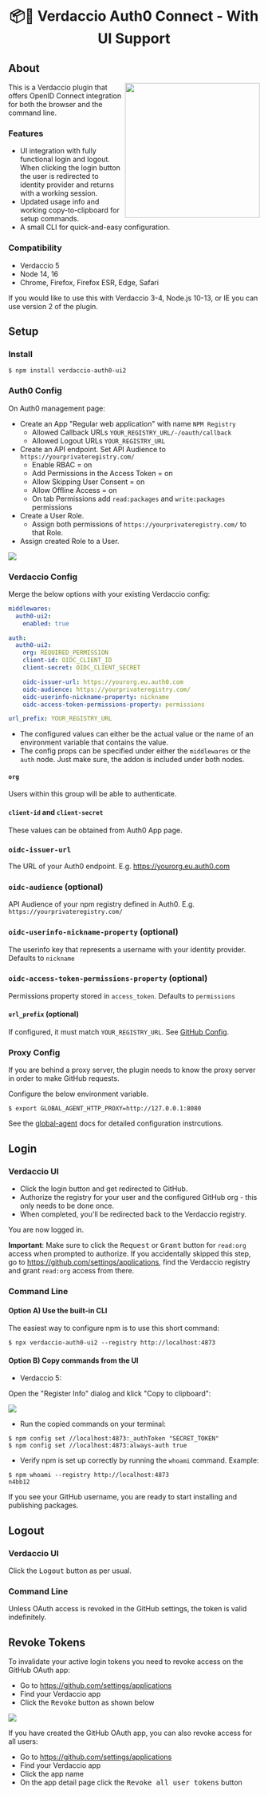 <h1 align="center">
  📦🔐 Verdaccio Auth0 Connect - With UI Support
</h1>

## About

<img src="screenshots/authorize.png" align="right" width="270"/>

This is a Verdaccio plugin that offers OpenID Connect integration for both the browser and the command line.

### Features

- UI integration with fully functional login and logout. When clicking the login button the user is redirected to identity provider and returns with a working session.
- Updated usage info and working copy-to-clipboard for setup commands.
- A small CLI for quick-and-easy configuration.

### Compatibility

- Verdaccio 5
- Node 14, 16
- Chrome, Firefox, Firefox ESR, Edge, Safari

If you would like to use this with Verdaccio 3-4, Node.js 10-13, or IE you can use version 2 of the plugin.

## Setup

### Install

```
$ npm install verdaccio-auth0-ui2
```

### Auth0 Config

On Auth0 management page:

- Create an App "Regular web application" with name `NPM Registry`
  - Allowed Callback URLs `YOUR_REGISTRY_URL/-/oauth/callback`
  - Allowed Logout URLs `YOUR_REGISTRY_URL`
- Create an API endpoint. Set API Audience to `https://yourprivateregistry.com/`
  - Enable RBAC = on
  - Add Permissions in the Access Token = on
  - Allow Skipping User Consent = on
  - Allow Offline Access = on
  - On tab Permissions add `read:packages` and `write:packages` permissions
- Create a User Role.
  - Assign both permissions of `https://yourprivateregistry.com/` to that Role.
- Assign created Role to a User.

![](screenshots/github-app.png)

### Verdaccio Config

Merge the below options with your existing Verdaccio config:

```yml
middlewares:
  auth0-ui2:
    enabled: true

auth:
  auth0-ui2:
    org: REQUIRED_PERMISSION
    client-id: OIDC_CLIENT_ID
    client-secret: OIDC_CLIENT_SECRET

    oidc-issuer-url: https://yourorg.eu.auth0.com
    oidc-audience: https://yourprivateregistry.com/
    oidc-userinfo-nickname-property: nickname
    oidc-access-token-permissions-property: permissions

url_prefix: YOUR_REGISTRY_URL
```

- The configured values can either be the actual value or the name of an environment variable that contains the value.
- The config props can be specified under either the `middlewares` or the `auth` node. Just make sure, the addon is included under both nodes.

#### `org`

Users within this group will be able to authenticate.

#### `client-id` and `client-secret`

These values can be obtained from Auth0 App page.

### `oidc-issuer-url`

The URL of your Auth0 endpoint. E.g. https://yourorg.eu.auth0.com

### `oidc-audience` (optional)

API Audience of your npm registry defined in Auth0. E.g. `https://yourprivateregistry.com/`

### `oidc-userinfo-nickname-property` (optional)

The userinfo key that represents a username with your identity provider. Defaults to `nickname`

### `oidc-access-token-permissions-property` (optional)

Permissions property stored in `access_token`. Defaults to `permissions`

#### `url_prefix` (optional)

If configured, it must match `YOUR_REGISTRY_URL`. See [GitHub Config](#GitHub-Config).


### Proxy Config

If you are behind a proxy server, the plugin needs to know the proxy server in order to make GitHub requests.

Configure the below environment variable.

```
$ export GLOBAL_AGENT_HTTP_PROXY=http://127.0.0.1:8080
```

See the [global-agent](https://github.com/gajus/global-agent#environment-variables) docs for detailed configuration instrcutions.

## Login

### Verdaccio UI

- Click the login button and get redirected to GitHub.
- Authorize the registry for your user and the configured GitHub org - this only needs to be done once.
- When completed, you'll be redirected back to the Verdaccio registry.

You are now logged in.

**Important**: Make sure to click the <kbd>Request</kbd> or <kbd>Grant</kbd> button for `read:org` access when prompted to authorize.
If you accidentally skipped this step, go to https://github.com/settings/applications, find the Verdaccio registry and grant `read:org` access from there.

### Command Line

#### Option A) Use the built-in CLI

The easiest way to configure npm is to use this short command:

```
$ npx verdaccio-auth0-ui2 --registry http://localhost:4873
```

#### Option B) Copy commands from the UI

- Verdaccio 5:

Open the "Register Info" dialog and klick "Copy to clipboard":

![](screenshots/register-info.png)


- Run the copied commands on your terminal:

```
$ npm config set //localhost:4873:_authToken "SECRET_TOKEN"
$ npm config set //localhost:4873:always-auth true
```

- Verify npm is set up correctly by running the `whoami` command. Example:

```
$ npm whoami --registry http://localhost:4873
n4bb12
```

If you see your GitHub username, you are ready to start installing and publishing packages.

## Logout

### Verdaccio UI

Click the <kbd>Logout</kbd> button as per usual.

### Command Line

Unless OAuth access is revoked in the GitHub settings, the token is valid indefinitely.

## Revoke Tokens

To invalidate your active login tokens you need to revoke access on the GitHub OAuth app:

- Go to https://github.com/settings/applications
- Find your Verdaccio app
- Click the <kbd>Revoke</kbd> button as shown below

![](screenshots/revoke.png)

If you have created the GitHub OAuth app, you can also revoke access for all users:

- Go to https://github.com/settings/applications
- Find your Verdaccio app
- Click the app name
- On the app detail page click the <kbd>Revoke all user tokens</kbd> button
